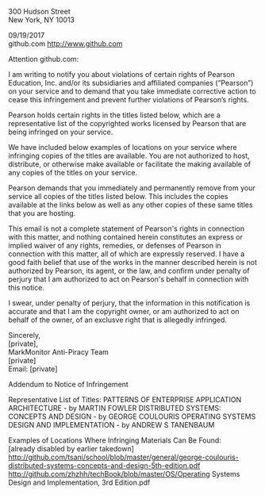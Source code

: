 300 Hudson Street  
New York, NY 10013

09/19/2017  
github.com http://www.github.com

Attention github.com:

I am writing to notify you about violations of certain rights of Pearson Education, Inc. and/or its subsidiaries and affiliated companies (“Pearson”) on your service and to demand that you take immediate corrective action to cease this infringement and prevent further violations of Pearson’s rights.

Pearson holds certain rights in the titles listed below, which are a representative list of the copyrighted works licensed by Pearson that are being infringed on your service.

We have included below examples of locations on your service where infringing copies of the titles are available. You are not authorized to host, distribute, or otherwise make available or facilitate the making available of any copies of the titles on your service.

Pearson demands that you immediately and permanently remove from your service all copies of the titles listed below. This includes the copies available at the links below as well as any other copies of these same titles that you are hosting.

This email is not a complete statement of Pearson's rights in connection with this matter, and nothing contained herein constitutes an express or implied waiver of any rights, remedies, or defenses of Pearson in connection with this matter, all of which are expressly reserved. I have a good faith belief that use of the works in the manner described herein is not authorized by Pearson, its agent, or the law, and confirm under penalty of perjury that I am authorized to act on Pearson's behalf in connection with this notice.

I swear, under penalty of perjury, that the information in this notification is accurate and that I am the copyright owner, or am authorized to act on behalf of the owner, of an exclusve right that is allegedly infringed.

Sincerely,  
[private],  
MarkMonitor Anti-Piracy Team  
[private]  
Email: [private]

Addendum to Notice of Infringement

Representative List of Titles:
PATTERNS OF ENTERPRISE APPLICATION ARCHITECTURE - by MARTIN FOWLER
DISTRIBUTED SYSTEMS: CONCEPTS AND DESIGN - by GEORGE COULOURIS
OPERATING SYSTEMS DESIGN AND IMPLEMENTATION - by ANDREW S TANENBAUM

Examples of Locations Where Infringing Materials Can Be Found:  
[already disabled by earlier takedown]  
http://github.com/tsani/school/blob/master/general/george-coulouris-distributed-systems-concepts-and-design-5th-edition.pdf  
http://github.com/zhzhh/techBook/blob/master/OS/Operating Systems Design and Implementation, 3rd Edition.pdf  
